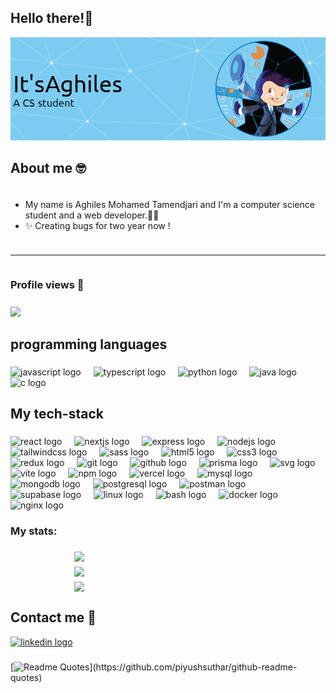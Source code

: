 <h2 align="left">Hello there!👋</h2>

![Header](./assets/github-header-image.png)

###

<h2 align="left">About me 🤓</h2>

###

<div style="display:flex;gap:2rem;width:100%">
  <ul>
    <li align="left">
    My name is Aghiles Mohamed Tamendjari and I'm a computer science student and a web developer.👨‍💻
    </li>
    <li align="left">
    ✨ Creating bugs for two year now
    !</li>
  </ul>
</div>

###
<hr/>

<div style="display:flex;align-items:start;gap:.5rem;flex-direction:column">
  <h3>Profile views 👀</h3>
  <div >
    <img src="https://profile-counter.glitch.me/AghilesTMA/count.svg?"  />
  </div>
</div>

###

<h2 align="left">programming languages</h2>

###

<div align="left">
  <img src="https://skillicons.dev/icons?i=js" height="40" alt="javascript logo"  />
  <img width="12" />
  <img src="https://skillicons.dev/icons?i=ts" height="40" alt="typescript logo"  />
  <img width="12" />
  <img src="https://skillicons.dev/icons?i=py" height="40" alt="python logo"  />
  <img width="12" />
  <img src="https://skillicons.dev/icons?i=java" height="40" alt="java logo"  />
  <img width="12" />
  <img src="https://skillicons.dev/icons?i=c" height="40" alt="c logo"  />
</div>

###

<h2 align="left">My tech-stack</h2>

###

<div align="left">
  <img src="https://skillicons.dev/icons?i=react" height="40" alt="react logo"  />
  <img width="12" />
  <img src="https://skillicons.dev/icons?i=nextjs" height="40" alt="nextjs logo"  />
  <img width="12" />
  <img src="https://skillicons.dev/icons?i=express" height="40" alt="express logo"  />
  <img width="12" />
  <img src="https://skillicons.dev/icons?i=nodejs" height="40" alt="nodejs logo"  />
  <img width="12" />
  <img src="https://skillicons.dev/icons?i=tailwind" height="40" alt="tailwindcss logo"  />
  <img width="12" />
  <img src="https://skillicons.dev/icons?i=sass" height="40" alt="sass logo"  />
  <img width="12" />
  <img src="https://skillicons.dev/icons?i=html" height="40" alt="html5 logo"  />
  <img width="12" />
  <img src="https://skillicons.dev/icons?i=css" height="40" alt="css3 logo"  />
  <img width="12" />
  <img src="https://skillicons.dev/icons?i=redux" height="40" alt="redux logo"  />
  <img width="12" />
  <img src="https://skillicons.dev/icons?i=git" height="40" alt="git logo"  />
  <img width="12" />
  <img src="https://skillicons.dev/icons?i=github" height="40" alt="github logo"  />
  <img width="12" />
  <img src="https://skillicons.dev/icons?i=prisma" height="40" alt="prisma logo"  />
  <img width="12" />
  <img src="https://skillicons.dev/icons?i=svg" height="40" alt="svg logo"  />
  <img width="12" />
  <img src="https://skillicons.dev/icons?i=vite" height="40" alt="vite logo"  />
  <img width="12" />
  <img src="https://cdn.simpleicons.org/npm/CB3837" height="40" alt="npm logo"  />
  <img width="12" />
  <img src="https://skillicons.dev/icons?i=vercel" height="40" alt="vercel logo"  />
  <img width="12" />
  <img src="https://skillicons.dev/icons?i=mysql" height="40" alt="mysql logo"  />
  <img width="12" />
  <img src="https://skillicons.dev/icons?i=mongodb" height="40" alt="mongodb logo"  />
  <img width="12" />
  <img src="https://skillicons.dev/icons?i=postgres" height="40" alt="postgresql logo"  />
  <img width="12" />
  <img src="https://skillicons.dev/icons?i=postman" height="40" alt="postman logo"  />
  <img width="12" />
  <img src="https://skillicons.dev/icons?i=supabase" height="40" alt="supabase logo"  />
  <img width="12" />
  <img src="https://skillicons.dev/icons?i=linux" height="40" alt="linux logo"  />
  <img width="12" />
  <img src="https://skillicons.dev/icons?i=bash" height="40" alt="bash logo"  />
  <img width="12" />
  <img src="https://skillicons.dev/icons?i=docker" height="40" alt="docker logo"  />
  <img width="12" />
  <img src="https://skillicons.dev/icons?i=nginx" height="40" alt="nginx logo"  />
</div>


###

<h3 align="left">My stats:</h3>

###

<div style="display:flex;gap:.5rem;flex-wrap:wrap;justify-content:center">
  <img width=300 src="https://github-readme-stats.vercel.app/api?username=AghilesTMA&theme=blueberry&show_icons=true&hide_border=true&count_private=true"  />
  <img width=300 src="https://github-readme-streak-stats.herokuapp.com/?user=AghilesTMA&theme=blueberry&hide_border=true"/>
  <img width=300 src="https://github-readme-stats.vercel.app/api/top-langs/?username=AghilesTMA&theme=blueberry&show_icons=true&hide_border=true&layout=compact" />
</div>

###


<h2 align="left">Contact me 💬</h2>


<div align="left">
  <a href="https://www.linkedin.com/in/aghiles-tamendjari-950077250/" target="_blank">
    <img src="https://raw.githubusercontent.com/maurodesouza/profile-readme-generator/master/src/assets/icons/social/linkedin/default.svg" width="52" height="40" alt="linkedin logo"  />
  </a>
</div>

###

[![Readme Quotes](https://quotes-github-readme.vercel.app/api?type=horizontal&theme=dark&border=true&quote=To+deal+with+an+unfree+world,+is+to+be+absoluteley+free+that+your+very+existence+is+a+rebillion.)](https://github.com/piyushsuthar/github-readme-quotes)
